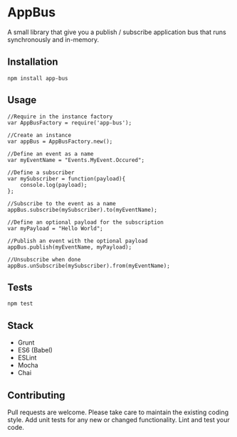 AppBus
=========

A small library that give you a publish / subscribe application bus that runs synchronously and in-memory.

## Installation

  `npm install app-bus`

## Usage

    //Require in the instance factory
    var AppBusFactory = require('app-bus');
    
    //Create an instance
    var appBus = AppBusFactory.new();
    
    //Define an event as a name
    var myEventName = "Events.MyEvent.Occured";

    //Define a subscriber
    var mySubscriber = function(payload){
        console.log(payload);
    };
    
    //Subscribe to the event as a name
    appBus.subscribe(mySubscriber).to(myEventName);
    
    //Define an optional payload for the subscription
    var myPayload = "Hello World";
    
    //Publish an event with the optional payload
    appBus.publish(myEventName, myPayload);
    
    //Unsubscribe when done
    appBus.unSubscribe(mySubscriber).from(myEventName);

## Tests
    
  `npm test`
  
## Stack
  
  * Grunt
  * ES6 (Babel)
  * ESLint
  * Mocha
  * Chai

## Contributing

Pull requests are welcome. Please take care to maintain the existing coding style. Add unit tests for any new or changed functionality. Lint and test your code.
